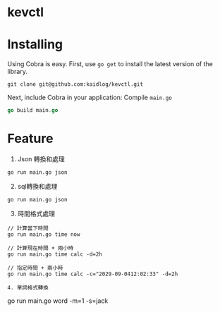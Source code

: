 # kevctl

# Installing
Using Cobra is easy. First, use `go get` to install the latest version
of the library.     

```
git clone git@github.com:kaidlog/kevctl.git
```

Next, include Cobra in your application:
Compile `main.go`
```go
go build main.go
```

# Feature

1. Json 轉換和處理
```
go run main.go json
```
2. sql轉換和處理
```
go run main.go json
```
3. 時間格式處理
```
// 計算當下時間
go run main.go time now
```
```
// 計算現在時間 + 兩小時
go run main.go time calc -d=2h
```
```
// 指定時間 + 兩小時
go run main.go time calc -c="2029-09-0412:02:33" -d=2h
```
```
4. 單詞格式轉換
```
go run main.go word -m=1 -s=jack
```
